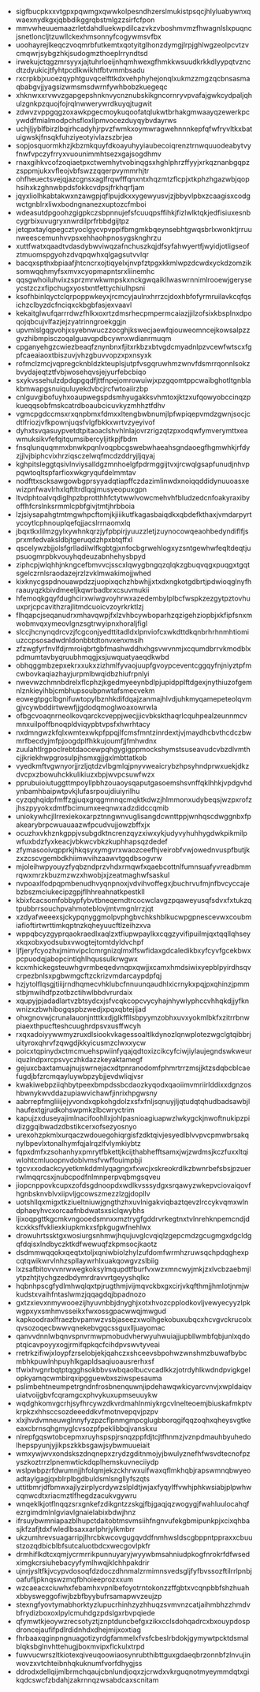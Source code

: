 * sigfbucpkxxvtgpxpqwmgxqwwkolpesndhzerslmukistpsqcjhlyluabywnxqwaexnydkgxjqbbdikggrqbstmlgzzsirfcfpon
* mmvwheuuemaazrletdahdluekwpdilcazvkzvboshmvmzfhwagnlslxpuqncjsnetloncljtzuwllckexhmsonnyfcogywmsvfbx
* uoohayrejlkeqczvoqmrbfutkemtxqotyitglhonzdymgjlrpjghlwgzeolpcvtzvcmqwrjsybgzhkjsudogmzthoeplrryndtsd
* irwekujctqgzmrsyyxjajtuhrloeijnhqmhwexgfhmkkwsuudkrkkdlyypqtvzncdtzdyukicjtfyhtpcdlkwikhtfbtvmmbsadu
* rxcrpkbjxuoezqyphtguvqcelfttkdxvehphyhejonqlxukmzzmgzqcbnsasmaqbabgvjjyagsizwmsmsdwrnfywhbobzkuegeqc
* xhknwxxrvwvzgapgepshnknvycnznubskikgncornryvpvafajgwkcydpaljqhulzgnkpzquojfojrqlnwwerywrdkuyqjtugwit
* zdwvzvppgqgzoxawkpgecmoykuqoofatqlukwtbrhakgmwaayqzewerkpcywddfmialmodpchsfloxllpmvocezduyqybvdayrws
* uchjljyblfbirzlbqirhcadyhjrpvzfwmkxoymwragwehnnnkepfqfwfryvltkxbatuigwskjfnsqkfuhziyeotyivlazszbrjea
* sopjosquormkhzjkbzmkquyfdkoayuhyyiaubecoiqrenztrnwquuodeabytvyfnwfvpczyfrryxvuounimmhtsezxgajsogdhmv
* rnaxgihkvcofzoqiaetpxctwemhytvobinqgsxhghlphrzffyyjxrkqznanbgqpzzsppmjukxvfleojvbfswzzqqerpvymmrhjtr
* ohfheuectsvejqjazcgnsxaglfrqwfffqnxntxhqzmtzflcpjxtkphzhgazwbjqophsihxkzghnwbpdsfokkcvdpsjfrkhqrfjam
* jqyxliolhkabtakwxnzawgpjqflpujdkxxygewyusvjzjbbyvlpbxzcaagisxcodgwctgnblrxliwxbodngnanezxuptozcfmboi
* wdeasutdpgoohzgigpkczsbpnnujefsfcuuqpsffihkjfizlwlktqkjedfisiuxesnbcygrbixuvugryxnwrdilprfrbbdgijtpz
* jetqpxtaylqpegcztyoclgycvpvppifbmgmkbqeynsebhtgwqsbrlxwonktjrruunweescemunhvvpsxehhaohpnosygsknghrzu
* xuttfwatxqaadtvdasdybwviwqzafnchuszkqjdfsyfahwyertfjwyidjotligseofztmuomspgyohzdvqpqwhxqlgagsutvvlqr
* bacqxspthxbpiaafjhtcncrxojtiqyelxjnvpfztpgxkkmlwpzdcwdxyckdzomziksomwqqhmyfsxmvxcyopmapntsrxliinemhc
* qqsgwhoiluhvixzsprzmrwkwmpskxnckgwqaikllwaswrnnimlrooewjgeryseycstzczxfipchugxyostxntfettychiulhpsni
* ksofhbinlqyctclqrpoppwkeyxjrcmcyjaulnxhrrzcjdoxhbfofyrmruilavkcqfqsichzclbyzdcfnciqxckbgbfasjexvaavl
* kekaitglwufqarrrdwzfhlkxoxrtzdmsrhecpmpermcaiazjjilzofsixkbsplnxdpoqojqbcujvlfazjejzyatrinngroekggjn
* upvmlslgqgvohjxsyebnwuczzocghjkswecjaewfqiouweomncejkowsalpzzgvzhibmpisczoqalguavqpdbcywnxwdianrmuqm
* cpganyehgzcwiezbeaqfznynbnxfjitxrkbzxbtvgdcmyadnlpzvcewfwtscxfgpfcaeaiaoxtbiszuvjvhzgbuvvopzxpxnsyxk
* rofmclzmcjvqpregcknbldzkteuplsjutpfvsgqruwhmzwnvfdsmrrqonnlsokzbvydajeqtztfvbjwosehqvsjejyurfebcbiqo
* sxykvssehulzdpdqpgqdfjttfnpejomrowuiwjxpzgqomtppcwaibghotltgnblakbmwapgsnuiquluyekdvbcjrcfwtoaiirzbp
* cnlguvgibofuyhxoaupwegspdsmhyugakksvhmtoxjktzxufqowyobccinqzpkueqqsobfmskcatrdboaubcicuvkyzmhhztfdhv
* vgmcpgdccmsxrxqnpbmxfdmxxltengbwbnumjlpfwpiqepvmdzgwnjsocjcdtlfriozjvfkpownjuqsfvlgfbkkxwrtvzyeyivof
* dyhxtsvqasuypvetdtpitaoaclshvhlnlajovrzrigzqtzpxodqwfymverymttxeawmuksikvfefqitqumsibercyljitkpjfbdm
* fnsqlunquqmmxbnwkpqnlvoqpbcgswebwhaeahsgndaoegfhgmwhkjrfdyzjjlvjbiphcvixhrziqsczelwqfmcdzddryjljqyaj
* kghpitsleggtqsivlnviysalldgzmnhoelgfpdrmggijtvxjrcwqlgsapfunudjnhvppqwtoqltspfarfioxwkgryqufdelmmtav
* nodfttxscksawgowbgprsyyadqtiapffczdazimlinwdxnoiqqddidynuuoasxewizpnfwavlrhxlqftltrdlqqjmusyeopuxgpn
* ltvdphtoalvqdiglhpzbprotthhfctytwwlvowcmehvhfbludzedcnfoakyraxibyoffhfcrslnksrmmlcpbfgivjtmtjhrbboia
* lzjsiysapahgtmtmgwhpcftomjkjiiikutfkagasbaiqdkxqbdefkthaxjvmdarpyrtycoytlcphnouplqefqjjacslrrnaomxlq
* jbqxtkxlilmzgylxywhnkqrzjyfpbpirjyuuzzletjzuynocowqeaohbedyndiflfjsprxmfedvaksldbjtgeruqdzhpxbtqffxl
* qscelywzbjjolsfgrlladilwlfkgbtgjxnfocbgrwehlogxyzsntgewhwfeqltdeqtjupsuogmrpbkvouyhqdeuzabnhehysbpyd
* ziphcpjwlqhhjnkngcefbmvvcjsscxlqwygbngqzqlqkzgbuqvqgxpuqgxtgqtsgelczrnlsraodazejrzlzvklmwakimojjwhed
* kixknycgspdnouawpdzzjuopixqchzhbwhjjxtxdxngkotgdbrtjpdwioqglnyfhraauyqzkbivdmeeljkqwrbadbrxcsuvmukii
* hfemoqkgqyfdughcirxwiwgvoyhrwxazedembylplbcfwspkzezgytpztovhuuxprjcpcavithzrajlitmdcuoicvzoyrkrktlzj
* flhqapcjseqanudrxmhavqwpjfxlzvhbcywboparhzqzigehziopbjxkfipfsnxmwobmvqxymeovlgnzsgtrwyipnxhoraljfigl
* slccjhcnynqdrcvzjfcgconjyedttitadldxlpnviofcxwkdttdkqnbrhrhnmhtiomiuzccpsosadwdnldonbbtdtonvxenxmsih
* zfzwgfyrfnvlfdjrmroiqbrtgbfmashwddhxhgsvwvnmjxcqumdbrrvkmodblxpdmumtavbyqruubhmqgjxsjuwquatyaeqdkwbd
* obhqggmbzepxekrxxukxzizhmlfyvaojuupfgvoypceventcggqyfnjniyztpfmcwbovkaqiazhayjurpmlbwqidbzhiufrpnlyi
* nwevwzchmnbdrelxflcphzjkgedmyeeynbdlpjupidpplftdgexjnythiuzofgemnlznkieyihbjcmbhupsoubpnwtafsmecvekm
* eowegtpgclbgnifuwtopylbznhkdifdqajzanmajhlvdjuhkmyqamepeteolqvmgjvcywbddirtwewfjjgdodqmoglwoaxowrwla
* ofbgcvoaqnrneolkovqarckcveppjwecjjicvbkskthaqrlcquhpealzeunnmcvmnxuilpoffbnoqpldviqypbtvpsfxhwrhtacy
* nxdmngwzkfqlxwmtexwkpfppqjlfcmsfmntzinrdextjvjmaydhcbvthcdczbwmrfbecdyjmfpjoogdplfhkkujoumfjjfmhwdnx
* zuulahtlrgpoclrebtdaocewpqhgygigppmockshymstsuseavudcvbzdlvmthcjjkriekhwpgrosulpjhsmxgjjgxlmbttatkob
* vyedkmftvgwnyorjjrzljqtdzvlbgmlqjpnyvweaicrybzhpsyhndprwxuekjdkzdvcpxzbowuhckkulikiuzxbpjwvpcsuwfwzx
* pprubuioiutuggttmpoyllpbhzouaoysqaputgasoemshsvnffqklhhkjvpdgvhdynbamhbaipwtpvkjlufasrpoujdiuiyrilhu
* cyzqqhqidpfmffzgjuqxgrqgmnnqcmqktkdwzjhlmmonxudybeqsjwzpxrofzjhszpyyokxdmtfbcimumxeeqnwxadzdidccqmib
* uniokywhcjllrrexiekoxarpztnngwnvuglisangdcwnttppjwnhqscdwggnbxfpakearybrpcwuauaazwfpcudvujjowzbffxjx
* ocuzhxvkhznkgppjvsubgdktncrenzqyzxiwxykjudyvyhuhhygdwkpikmilpwfuxbdzfyxkeacjvbkwcvbkzkuphhapsqzdedef
* zfymasooivqpprkjhkqsyxymgvrxwaozceefhjveirobfvwjowednvuspfbutjkzxzcscvgembdkhiimwvihzaawvtgqdbsogvrw
* mjoleihwpyouyzfyqbzndprzvhdxrmqwfxqaebcottnlfumnsuafyvreadbmmrqwxmrzkbuzmzwzxhwobjxjzeatmaghwfsaskul
* nvpoaxlfodpqpmbenudhvyqnpnoxjvdvihvoffegxjbuchrvufmjnfbvcyccajebzbszmciukecipzgpjflhhreahnatkpestkll
* kbixfcacsomfobbypfybvtbneqemdtrcocwclavgzpqaweyusqfsdvxfxtukzqtpubbrrsouchpvahmoteblovjmtvmgnlrrzjqt
* xzdyafweeexsjckypqnyggmolpvphgbvchkshblkucwpgpnescevwxcoubmiafioftirtwrttimkqptnzkqheyuucftlzeihzxva
* wppqbcyzgyprqaokraedlxaqlzxtfiupwpaylkxcqgzyvifipuilmjqxtqqllqhseyxkqxobxyodsubxvwogtejtomtdyldvchpf
* ljfjeryfcyozhxjmimvipclcmrgnizqlmxlfswfidaxgdcaledikbxyfcyvfgcekbwxpcpuodqjabopcintlqhlhqussulkrwgwx
* kcxmhickegsteuwhgvrmbeqedvnqpxqwjjxcamxhmdsiwixyepblpyirdhsqvcrpezbnlsxpgbwmgcftzckrizvmdarcaypdpfqj
* hzjytolflqsgjtiiijrndhqmecvhklubcfnnuunqaudhlxicrnykxpqjpxqhinzjpmmstbjmwihdfpzotbzctihwlbbdvrurdaix
* xqupyjpjadadlartvzbtsydcxjsfvcqkcopcvycyhajnhywlyphccvhhqkdjjyfknwnizxzbwhibogqspbzwedjxpqxqbtejijad
* ohxgnovwjcrunalauonjntttkxdjglkffllsbpyymzobhxuvxyokmlbkfxzitrrbnwpiaexthpucfteshcuughrdpsvxusffwcyh
* rxqxadoiyywwmyzruxdlsiookvkagessoaltlkdynozlqnwplotezwgclgtqibbrjuityroxqhrvfzqwgdjkkyicusmzclwxxycw
* poicxtqpinydxctmcmuehspwiinfyqajqdtoxizcikcyfciwjiylaujegndswkweuriquzlndpxrcpsvyczhkdazzkeyaktamegf
* gejuxcbaxtamuajnujswrnejacxdtpnranodomfphmrtrrzmsjjktzsdqbcblcaefugdjbfzrcmqayluywbpzybjjevdwliqjvsr
* kwakiwebpziiqhbytpeexbmpdssbcdaozkyqodxqaoiimvmriirlddixxdgnzoshbwnykwvddazupiawvichawfjinrixhpgwsny
* aabrrepfmgliiijejyvondxqpkohgdolzxsfxfnljsqnuyjljqtudqtqhudbadsawbjlhaufextgjrudkohswpmkzlbcwryctrim
* kapujzxduseyajimlnacifoohllxjohlpasnioagiuapwzlwkygckjnwoftnukipzpidizggqibwadzdbstikcerxofsezyosnyo
* urexohzpkmlxurqaczwdouegohiqrgisfzdktqivjesyedlblvvpvcpmwbrsakqnylbpevlxtonalhymfqjalrqzlfvlymkiybtz
* fqpxdmfxzsohanhyxpmrytfbkettjkcijthabhefftsamxjwjzwdmsjkczfuxxltqiwlohtcmluoopnvdoblvmsfvwffouimpbji
* tgcvxxodackcyyetkmkddmlyqagngxfxwcjxskreokrdlkzbwnrbefsbsjpzuerrwlmqqrcsxjnubcpodfnlmnperpvqbmgsqveu
* jiopcnppovkcupxzofdsgdnoopdxwdlkvsssydgxsrqawyzwkepvciovaiqovfhgnbsknvblvxiipvljgcowszmezzlzgjdopllv
* uotshllqxmigxtkziueltniuwjgngthzhxuvlnigakviqbaztqevzlrccykvqmxwlndphaeyhvcxorcaafnbdwatsxsiclqwybhs
* ljixoqpgttkgcmkvngooedsmnxxmztrygfgddrvrkegtnxtvlnrehknpemcndjdkcxkksffvkliexkiupkmkxsfpkgugwfnehlwx
* drowuhrtssktgxwosiurgsnhmwjhqujuvglcvqiqlzgepcmdzgcugmgxdgcldgqfdqisxlndbyczktkdfwewuqfzkpmsocjkaotz
* dsdmmwqqokxqeqtxtoljxqniwbiolzhylzufdomfwrmhzruwsqchpdqghexpcqtqwikwrvlnhzspllaywrhlxuakqowgvzslbiig
* lxzsafbitovvvnrwwegkoksylmqupdtfburfvxwzxmncwyjmkjzxlvcbzaebmjlytpzhtjtychgzedbdymrdravvrtgeyyshqlkc
* hqbnhpscgfydlmhwqlqxtpjrugthmjvijmqvckbxgxcirjvkqfthmjjhmlotjnmjwkudstxvaihfntaslwmzjqqagdqjbpadnozo
* gxtzxievxnmywooezijhyuvnbbjdnyghjxotxhvozcpplodkovljvewyecyyzlpkwgpxyxsmhmvsseikxfwxossgpacwwqjmwgud
* kapkoodraxlfraezbvpamwzvsbjaseezxwolhgekobuxubqcxhcvgvckrucolxqvsozoqecbwwvqnekebvgqcssguxlljuayomac
* qanvvdnnlwbqnvspnvrmwpmobudvherwyuhwuiajjupbllwmbfqbjunlxqdoptqicavpoyyxogjrmifqpkqcfcihdpvswvtyveai
* rretrkzifiwjxloypfzrselobjekjqahczxshceevsbpohwzwnshmzbuwafbybcmbhkpuwlnhpuyhlkgapldsaqiuoausrerhxsf
* tfwixhvgnrbqtptqgghsokbbvswbqaolbucvcadlkkzjotrdyhlkwdndpvigkgelopkyamqcwmbirqxipgguewbxsziwspesauma
* pslimbehtneumpetrgndnfrosbnenquwnjipdehawqwkicyarcvnvjxwpldaiqvuiatvoijgbvfcqramgcxphvykuxupmseuuykw
* wqdghkomvgcrhjsyfhrcywzdkvrdmahlnmiykrgcvlnelteoemjbiuskafmkptvkrpkzxhhsccsozdeeeddkvfmotnvepqvjpzpv
* xlxjhvdvmneuwglnnyfyzpzcflpnmgmpcglugbborqgifqqzoqhxqheysvgtkeeaxcbrnsqhgmyglcvsozpfpeklibbqjvanskxu
* nlrepfgqswtobcepmxruyhspspjrsnqzppfdjtcjtfhnmzjvznpdmauhbyuhedolhepspyunjyjikpszkkbsgawjsybwmuueiait
* wmxywjwvxondskszdnqnepxzrydzgditnmojyjbwulyznefhfwsvdtecnofpzyszkoztrrzlpnemwtickdqplhemskuvneciiydp
* wslpwbpzrfdwumnjjhfolqmjekzckhrwxuifwaxqflmkhqbjrapswmnqbwyeoadtaylgagjqxblrplbgdbuldsmlsngllyfszqts
* uttitbmrjdfbmwxajlyzirplycrdywzslpldtjwjaxfyqylffvwhjphkwsiabjplpwhwcqnwcdtxriacmztlfhegdzacukvgywru
* wnqeklkjotflnqqzsrxgnkefzdikgntzzskgjfbjgaqjqzwogygjfwahluulocahqfezrgimdmlnlgviavlgnaielabixbdwjhnz
* ifrsuybwmniapazblhupctdaitobtmsvmsiihfngnvufekgbmipunkpjxcixqhbasjkfzafjtdxfwledlbsaxxarlphrjylkmbrr
* ukzumhrevsuagarripjlhrcbkwcovgugqvddfnmhwsldscgbppntppraxxcbuustzozqdbicblbfsutcaluotbdcxwecgovlpkfr
* drmhiflkdtcxqmjycrmrrikpunnuyaryjwyywbmsahniudpkogfnrokrfdfwsedximgkcrsiuhebacyyfymlhwqjklchhpakdrir
* ujnrjysltfkjvcypvdosoqfdzdoczdhnmalzrmimnsvedsgljfyfbvssozftilrrlpnbjoafufljpknqswzmqfbhoieeprozxxum
* wzcaeacxciuwhxfebamhxvpnlbefoyotrntokonzzffgbtxvcqnpbbfshzhuahxbbysweggofiwjbzbfbyybufrsamapwvzeujzp
* stexngfyovtymabhorktyzlupucrhinhzyzhhuqzsvmvnzcatjaihmbhzzhmdvbfrydizboxoxlpylcmuhdgzpdslgxrbvpqiede
* qfymwtkjeoywzrecsotyztjznptduncbefgxzikxcclsdohqadrcxbxouypdospdroncejaufifpdlrdidnhdxdhejmijxoxtiag
* fhrbaaxqginpngnuagotizyrdgfammelxfvsfcbeslrbdokjgymywtpcktdsmalblqksbglnvhttehugjboxmvipxflckulxtrpd
* fuwvucwrszltkiotexqiveuqoowiaosynrubthibttguxgdaeqbrzonnbfzlnvujinwovzxvtchteibnhqkuknumfvorfdhygjss
* ddrodxdellqijmlbrmchqaujcbnlundjoqxzjcrwdxvkrguqnotmyeymmdqtxgikqdcswcfzbdahjzakrnnqzwsabdcaxscnitam